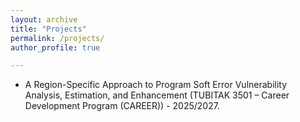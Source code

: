 ```yaml
---
layout: archive
title: "Projects"
permalink: /projects/
author_profile: true

---
```



- A Region-Specific Approach to Program Soft Error Vulnerability Analysis, Estimation, and Enhancement (TUBITAK 3501 – Career Development Program (CAREER)) - 2025/2027.
